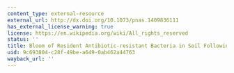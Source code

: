 ```yaml
---
content_type: external-resource
external_url: http://dx.doi.org/10.1073/pnas.1409836111
has_external_license_warning: true
license: https://en.wikipedia.org/wiki/All_rights_reserved
status: ''
title: Bloom of Resident Antibiotic-resistant Bacteria in Soil Following Manure Fertilization
uid: 9c693804-c28f-49be-a649-0ab462a44763
wayback_url: ''
---
```

